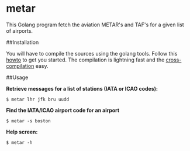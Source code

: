 # metar

This Golang program fetch the aviation METAR's and TAF's for a given list of airports.

##Installation

You will have to compile the sources using the golang tools. Follow this [howto](https://golang.org/doc/code.html) to get you started. The compilation is lightning fast and the [cross-compilation](http://dave.cheney.net/2015/08/22/cross-compilation-with-go-1-5) easy.

##Usage

**Retrieve messages for a list of stations (IATA or ICAO codes):**

```$ metar lhr jfk bru uudd```


**Find the IATA/ICAO airport code for an airport**

```$ metar -s boston```

**Help screen:**

```$ metar -h```

